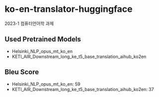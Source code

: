 # ko-en-translator-huggingface
2023-1 컴퓨터언어학 과제

## Used Pretrained Models
- Helsinki_NLP_opus_mt_ko_en
- KETI_AIR_Downstream_long_ke_t5_base_translation_aihub_ko2en

## Bleu Score
- Helsinki_NLP_opus_mt_ko_en: 59
- KETI_AIR_Downstream_long_ke_t5_base_translation_aihub_ko2en: 37
